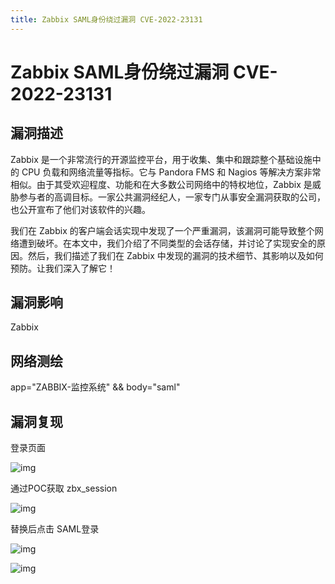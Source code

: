 ```yaml
---
title: Zabbix SAML身份绕过漏洞 CVE-2022-23131
---
```


# Zabbix SAML身份绕过漏洞 CVE-2022-23131

## 漏洞描述

Zabbix 是一个非常流行的开源监控平台，用于收集、集中和跟踪整个基础设施中的 CPU 负载和网络流量等指标。它与 Pandora FMS 和 Nagios 等解决方案非常相似。由于其受欢迎程度、功能和在大多数公司网络中的特权地位，Zabbix 是威胁参与者的高调目标。一家公共漏洞经纪人，一家专门从事安全漏洞获取的公司，也公开宣布了他们对该软件的兴趣。 

我们在 Zabbix 的客户端会话实现中发现了一个严重漏洞，该漏洞可能导致整个网络遭到破坏。在本文中，我们介绍了不同类型的会话存储，并讨论了实现安全的原因。然后，我们描述了我们在 Zabbix 中发现的漏洞的技术细节、其影响以及如何预防。让我们深入了解它！

## 漏洞影响

<a-checkbox checked>Zabbix</a-checkbox></br>

## 网络测绘

<a-checkbox checked>app="ZABBIX-监控系统" && body="saml"</a-checkbox></br>

## 漏洞复现

登录页面

![img](/assets/PeiQi-Wiki/img/1645183733267-0a1a6eba-8945-4181-8a14-51b31e7b333f.png)

通过POC获取 zbx_session

![img](/assets/PeiQi-Wiki/img/1645187910471-c9f2bc39-b9e9-4531-8924-162b33f0dfc8.png)

替换后点击 SAML登录

![img](/assets/PeiQi-Wiki/img/1645187959733-a887a4a8-da23-47d2-ab94-f1e996c2b97e.png)

![img](/assets/PeiQi-Wiki/img/1645188024464-253028aa-4722-4e88-a9b4-984696671ced.png)